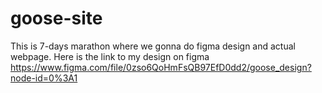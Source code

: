 # goose-site
This is 7-days marathon where we gonna do figma design and actual webpage.
Here is the link to my design on figma https://www.figma.com/file/0zso6QoHmFsQB97EfD0dd2/goose_design?node-id=0%3A1
